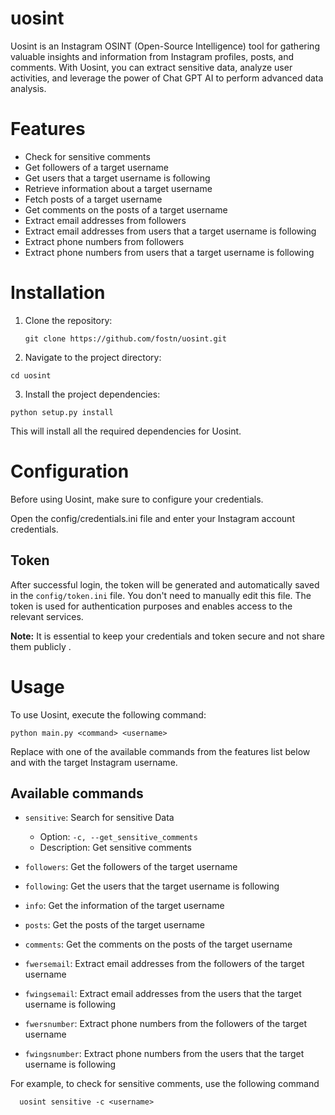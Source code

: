 # uosint
Uosint is an Instagram OSINT (Open-Source Intelligence) tool for gathering valuable insights and information from Instagram profiles, posts, and comments. With Uosint, you can extract sensitive data, analyze user activities, and leverage the power of Chat GPT AI to perform advanced data analysis.

# Features

- Check for sensitive comments
- Get followers of a target username
- Get users that a target username is following
- Retrieve information about a target username
- Fetch posts of a target username
- Get comments on the posts of a target username
- Extract email addresses from followers
- Extract email addresses from users that a target username is following
- Extract phone numbers from followers
- Extract phone numbers from users that a target username is following

# Installation

1. Clone the repository:
   ```shell
   git clone https://github.com/fostn/uosint.git
   ```
2. Navigate to the project directory:
  ```shell
  cd uosint
  ```
3. Install the project dependencies:

 ```shell
 python setup.py install
 ```
 This will install all the required dependencies for Uosint.
# Configuration
Before using Uosint, make sure to configure your credentials.

Open the config/credentials.ini file and enter your Instagram account credentials.

## Token

After successful login, the token will be generated and automatically saved in the `config/token.ini` file. You don't need to manually edit this file. The token is used for authentication purposes and enables access to the relevant services.

**Note:** It is essential to keep your credentials and token secure and not share them publicly .
# Usage

To use Uosint, execute the following command:
```shell
python main.py <command> <username>
```
Replace <command> with one of the available commands from the features list below and <username> with the target Instagram username.
## Available commands
- `sensitive`: Search for sensitive Data
    - Option: `-c, --get_sensitive_comments`
    - Description: Get sensitive comments

- `followers`: Get the followers of the target username
- `following`: Get the users that the target username is following
- `info`: Get the information of the target username
- `posts`: Get the posts of the target username
- `comments`: Get the comments on the posts of the target username
- `fwersemail`: Extract email addresses from the followers of the target username
- `fwingsemail`: Extract email addresses from the users that the target username is following
- `fwersnumber`: Extract phone numbers from the followers of the target username
- `fwingsnumber`: Extract phone numbers from the users that the target username is following

For example, to check for sensitive comments, use the following command
```shell
  uosint sensitive -c <username>

 ```
 
